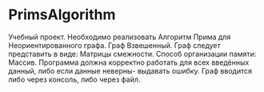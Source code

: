 # PrimsAlgorithm
Учебный проект. Необходимо реализовать Алгоритм Прима для Неориентированного графа. Граф Взвешенный. Граф следует представить в виде: Матрицы смежности.
Способ организации памяти: Массив. Программа должна корректно работать для всех введённых данный, либо если данные неверны- выдавать ошибку.
Граф вводится либо через консоль, либо через файл.

